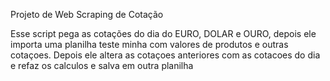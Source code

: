 Projeto de Web Scraping de Cotação

Esse script pega as cotações do dia do EURO, DOLAR e OURO, depois ele importa uma planilha teste minha com valores de produtos e outras cotaçoes.
Depois ele altera as cotaçoes anteriores com as cotacoes do dia e refaz os calculos e salva em outra planilha
